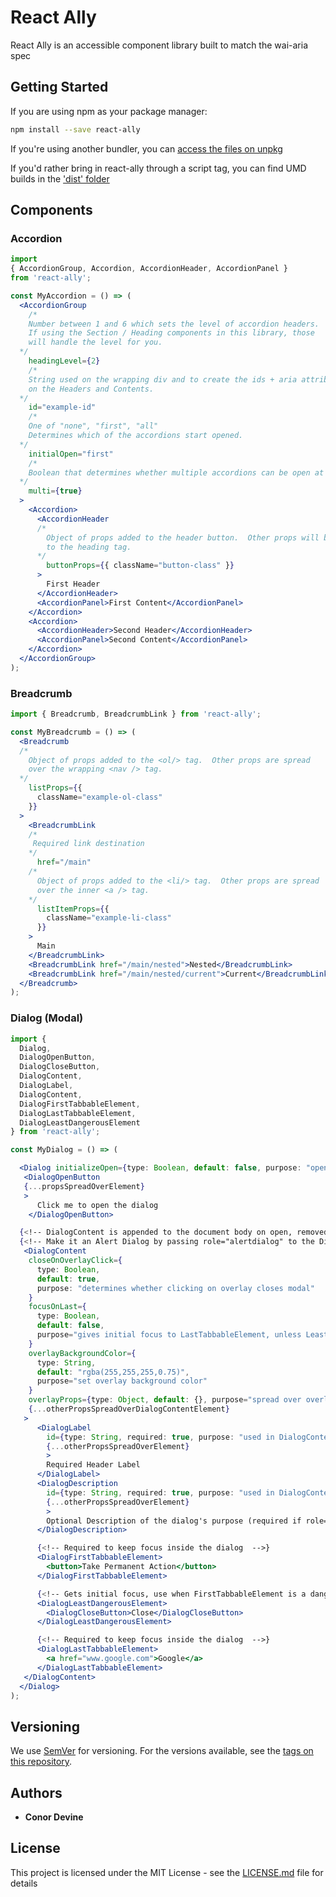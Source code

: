 # React Ally

React Ally is an accessible component library built to match the wai-aria spec

## Getting Started

If you are using npm as your package manager:

```sh
npm install --save react-ally
```

If you're using another bundler, you can [access the files on unpkg](https://unpkg.com/react-ally/)

If you'd rather bring in react-ally through a script tag, you can find UMD builds in the ['dist' folder](https://unpkg.com/react-ally/dist)

## Components

### Accordion

```jsx
import
{ AccordionGroup, Accordion, AccordionHeader, AccordionPanel }
from 'react-ally';

const MyAccordion = () => (
  <AccordionGroup
    /*
    Number between 1 and 6 which sets the level of accordion headers.
    If using the Section / Heading components in this library, those
    will handle the level for you.
  */
    headingLevel={2}
    /*
    String used on the wrapping div and to create the ids + aria attributes
    on the Headers and Contents.
  */
    id="example-id"
    /*
    One of "none", "first", "all"
    Determines which of the accordions start opened.
  */
    initialOpen="first"
    /*
    Boolean that determines whether multiple accordions can be open at once.
  */
    multi={true}
  >
    <Accordion>
      <AccordionHeader
      /*
        Object of props added to the header button.  Other props will be added
        to the heading tag.
      */
        buttonProps={{ className="button-class" }}
      >
        First Header
      </AccordionHeader>
      <AccordionPanel>First Content</AccordionPanel>
    </Accordion>
    <Accordion>
      <AccordionHeader>Second Header</AccordionHeader>
      <AccordionPanel>Second Content</AccordionPanel>
    </Accordion>
  </AccordionGroup>
);
```

### Breadcrumb

```jsx
import { Breadcrumb, BreadcrumbLink } from 'react-ally';

const MyBreadcrumb = () => (
  <Breadcrumb
  /*
    Object of props added to the <ol/> tag.  Other props are spread
    over the wrapping <nav /> tag.
  */
    listProps={{
      className="example-ol-class"
    }}
  >
    <BreadcrumbLink
    /*
     Required link destination
    */
      href="/main"
    /*
      Object of props added to the <li/> tag.  Other props are spread
      over the inner <a /> tag.
    */
      listItemProps={{
        className="example-li-class"
      }}
    >
      Main
    </BreadcrumbLink>
    <BreadcrumbLink href="/main/nested">Nested</BreadcrumbLink>
    <BreadcrumbLink href="/main/nested/current">Current</BreadcrumbLink>
  </Breadcrumb>
);
```

### Dialog (Modal)

```jsx
import {
  Dialog,
  DialogOpenButton,
  DialogCloseButton,
  DialogContent,
  DialogLabel,
  DialogContent,
  DialogFirstTabbableElement,
  DialogLastTabbableElement,
  DialogLeastDangerousElement
} from 'react-ally';

const MyDialog = () => (

  <Dialog initializeOpen={type: Boolean, default: false, purpose: "opens the dialog on initial render"}>
   <DialogOpenButton
   {...propsSpreadOverElement}
   >
      Click me to open the dialog
    </DialogOpenButton>

  {<!-- DialogContent is appended to the document body on open, removed on close  -->}
  {<!-- Make it an Alert Dialog by passing role="alertdialog" to the DialogContent component  -->}
   <DialogContent
    closeOnOverlayClick={
      type: Boolean,
      default: true,
      purpose: "determines whether clicking on overlay closes modal"
    }
    focusOnLast={
      type: Boolean,
      default: false,
      purpose="gives initial focus to LastTabbableElement, unless LeastDangerousElement exists"
    }
    overlayBackgroundColor={
      type: String,
      default: "rgba(255,255,255,0.75)",
      purpose="set overlay background color"
    }
    overlayProps={type: Object, default: {}, purpose="spread over overlay div element"}
    {...otherPropsSpreadOverDialogContentElement}
   >
      <DialogLabel
        id={type: String, required: true, purpose: "used in DialogContent's aria-label"}
        {...otherPropsSpreadOverElement}
        >
        Required Header Label
      </DialogLabel>
      <DialogDescription
        id={type: String, required: true, purpose: "used in DialogContent's aria-describedby"}
        {...otherPropsSpreadOverElement}
        >
        Optional Description of the dialog's purpose (required if role="alertdialog")
      </DialogDescription>

      {<!-- Required to keep focus inside the dialog  -->}
      <DialogFirstTabbableElement>
        <button>Take Permanent Action</button>
      </DialogFirstTabbableElement>

      {<!-- Gets initial focus, use when FirstTabbableElement is a dangerous action  -->}
      <DialogLeastDangerousElement>
        <DialogCloseButton>Close</DialogCloseButton>
      </DialogLeastDangerousElement>

      {<!-- Required to keep focus inside the dialog  -->}
      <DialogLastTabbableElement>
        <a href="www.google.com">Google</a>
      </DialogLastTabbableElement>
   </DialogContent>
  </Dialog>
);
```

## Versioning

We use [SemVer](http://semver.org/) for versioning. For the versions available, see the [tags on this repository](https://github.com/your/project/tags).

## Authors

- **Conor Devine**

## License

This project is licensed under the MIT License - see the [LICENSE.md](LICENSE.md) file for details
